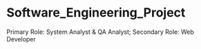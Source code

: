 # Software_Engineering_Project
Primary Role: System Analyst &amp; QA Analyst; Secondary Role: Web Developer
